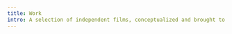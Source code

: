 ```yaml
---
title: Work
intro: A selection of independent films, conceptualized and brought to life by Varun Chopra
---
```


